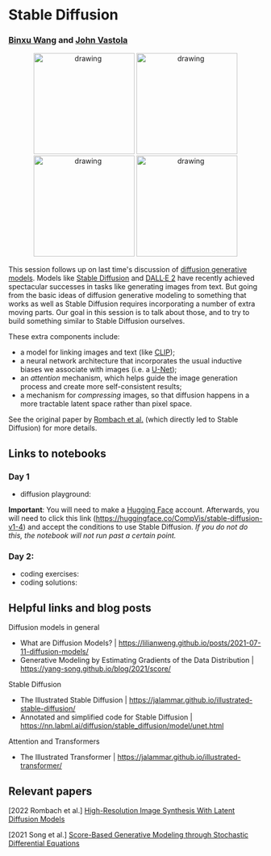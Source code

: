 # Stable Diffusion
### [Binxu Wang](https://scholar.harvard.edu/binxuw) and [John Vastola](https://twitter.com/johnjvastola)

<p align="center">
<img src="https://github.com/DrugowitschLab/ML-from-scratch-seminar/blob/master/StableDiffusion/images/astro.png?raw=true" alt="drawing" width="200"/>
<img src="https://github.com/DrugowitschLab/ML-from-scratch-seminar/blob/master/StableDiffusion/images/ballerina_chasing_cat.png?raw=true" alt="drawing" width="200"/>
<img src="https://github.com/DrugowitschLab/ML-from-scratch-seminar/blob/master/StableDiffusion/images/lovely_cat.png?raw=true" alt="drawing" width="200"/>
<img src="https://github.com/DrugowitschLab/ML-from-scratch-seminar/blob/master/StableDiffusion/images/turtle3.png?raw=true" alt="drawing" width="200"/>
</p>

This session follows up on last time's discussion of [diffusion generative models](https://github.com/DrugowitschLab/ML-from-scratch-seminar/tree/master/DiffusionGenerativeModels). Models like [Stable Diffusion](https://stability.ai/blog/stable-diffusion-announcement) and [DALL·E 2](https://openai.com/dall-e-2/) have recently achieved spectacular successes in tasks like generating images from text. But going from the basic ideas of diffusion generative modeling to something that works as well as Stable Diffusion requires incorporating a number of extra moving parts. Our goal in this session is to talk about those, and to try to build something similar to Stable Diffusion ourselves.

These extra components include:
* a model for linking images and text (like [CLIP](https://github.com/openai/CLIP));
* a neural network architecture that incorporates the usual inductive biases we associate with images (i.e. a [U-Net](https://en.wikipedia.org/wiki/U-Net));
* an *attention* mechanism, which helps guide the image generation process and create more self-consistent results;
* a mechanism for *compressing* images, so that diffusion happens in a more tractable latent space rather than pixel space.

See the original paper by [Rombach et al.](https://ommer-lab.com/research/latent-diffusion-models/) (which directly led to Stable Diffusion) for more details.

## Links to notebooks

### Day 1 

- diffusion playground: 

**Important**: You will need to make a [Hugging Face](https://huggingface.co/) account. Afterwards, you will need to click this link (https://huggingface.co/CompVis/stable-diffusion-v1-4) and accept the conditions to use Stable Diffusion. *If you do not do this, the notebook will not run past a certain point.*

### Day 2: 

- coding exercises: 
- coding solutions: 


## Helpful links and blog posts

Diffusion models in general
- What are Diffusion Models? | https://lilianweng.github.io/posts/2021-07-11-diffusion-models/
- Generative Modeling by Estimating Gradients of the Data Distribution | https://yang-song.github.io/blog/2021/score/

Stable Diffusion
- The Illustrated Stable Diffusion | https://jalammar.github.io/illustrated-stable-diffusion/
- Annotated and simplified code for Stable Diffusion | https://nn.labml.ai/diffusion/stable_diffusion/model/unet.html

Attention and Transformers
- The Illustrated Transformer | https://jalammar.github.io/illustrated-transformer/

## Relevant papers

[2022 Rombach et al.] [High-Resolution Image Synthesis With Latent Diffusion Models](https://arxiv.org/abs/2112.10752)

[2021 Song et al.] [Score-Based Generative Modeling through Stochastic Differential Equations](https://openreview.net/forum?id=PxTIG12RRHS)


